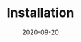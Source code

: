 ---
title: "Installation"
date: 2020-09-20
icon: "ti-panel"
description: "Lorem ipsum dolor sit amet ipsum dolor sit amet ipsum dolor sit amet"
type : "docs"
---